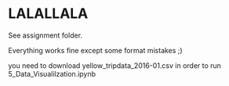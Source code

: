 # LALALLALA

See assignment folder.

Everything works fine except some format mistakes ;)

you need to download yellow_tripdata_2016-01.csv in order to run 5_Data_Visualilzation.ipynb